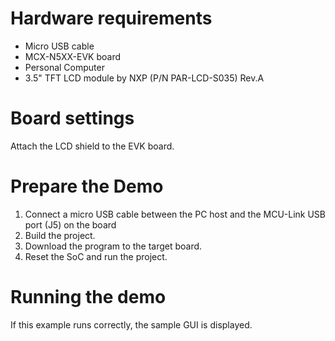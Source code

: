 Hardware requirements
===================
- Micro USB cable
- MCX-N5XX-EVK board
- Personal Computer
- 3.5" TFT LCD module by NXP (P/N PAR-LCD-S035) Rev.A

Board settings
============
Attach the LCD shield to the EVK board.

Prepare the Demo
===============
1.  Connect a micro USB cable between the PC host and the MCU-Link USB port (J5) on the board
2.  Build the project.
3.  Download the program to the target board.
4.  Reset the SoC and run the project.

Running the demo
================
If this example runs correctly, the sample GUI is displayed.
